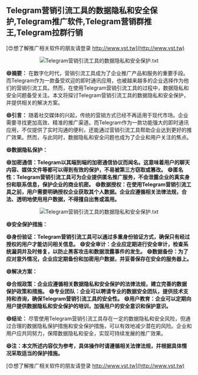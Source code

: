 ## **Telegram营销引流工具的数据隐私和安全保护,Telegram推广软件,Telegram营销群推王,Telegram拉群行销**

[😍想了解推广相关软件的朋友请登录 http://www.vst.tw](http://www.vst.tw)

 <center><img src="https://vst.tw/MP4/tuiguang/png/6.png" alt="Telegram营销引流工具的数据隐私和安全保护.txt"></center>

**😄摘要：**
在数字化时代，营销引流工具成为了企业推广产品和服务的重要手段。而Telegram作为一款备受欢迎的即时通讯应用，也被越来越多的企业选择作为他们的营销引流工具。然而，在使用Telegram营销引流工具的过程中，数据隐私和安全问题备受关注。本文将探讨Telegram营销引流工具的数据隐私和安全保护，并提供相关的解决方案。

**😄引言：**
随着社交媒体的兴起，传统的营销方式已经不再适用于现代市场。企业需要寻找更加高效、精准的推广渠道。而Telegram作为一款功能强大的即时通讯应用，不仅提供了实时沟通的便利，还能通过营销引流工具帮助企业达到更好的推广效果。然而，与此同时，数据隐私和安全问题也成为了企业和用户关注的焦点。

**😄数据隐私保护：**

**😄加密通信：Telegram以其端到端的加密通信协议而闻名。这意味着用户的聊天内容、媒体文件等都可以得到有效的保护，不易被第三方窃取或篡改。**
**😄匿名性：Telegram营销引流工具可为企业提供匿名推广服务，不会泄露企业的真实身份和联系信息，保护企业的商业机密。**
**😄数据授权：在使用Telegram营销引流工具之前，用户需要明确授权企业获取其个人数据。企业应遵循相关法律法规，合法、透明地使用用户数据，不得擅自出售或滥用。**

 <center><img src="https://vst.tw/MP4/tuiguang/png/4.png" alt="Telegram营销引流工具的数据隐私和安全保护.txt"></center>

**😄安全保护措施：**

**😄身份验证：Telegram营销引流工具可以通过多重身份验证方式，确保只有经过授权的用户才能访问相关信息。**
**😄安全审计：企业应定期进行安全审计，检查系统漏洞并及时修复，以防止黑客攻击和数据泄露事件的发生。**
**😄数据备份：为了应对意外情况，企业应定期备份和加密用户数据，并妥善保存在安全的服务器上。**

**😄解决方案：**

**😄合规政策：企业应遵循相关数据隐私和安全保护的法律法规，建立完善的数据保护政策和措施。**
**😄专业团队：企业可以聘请专业的数据安全团队，提供技术支持和咨询，确保Telegram营销引流工具的安全性。**
**😄用户教育：企业可以定期向用户提供数据隐私和安全保护的培训，加强用户的安全意识和保护意识。**

**😄结论：**
尽管使用Telegram营销引流工具存在一定的数据隐私和安全风险，但通过合理的数据隐私保护措施和安全保护措施，可以有效地减少潜在的风险。企业和用户应共同努力，保障数据隐私和安全，实现可持续发展的推广效果。

**😄注：本文所述内容仅为参考，具体操作时请遵循相关法律法规，并根据具体情况采取适当的保护措施。**

[😍想了解推广相关软件的朋友请登录 http://www.vst.tw](http://www.vst.tw)



